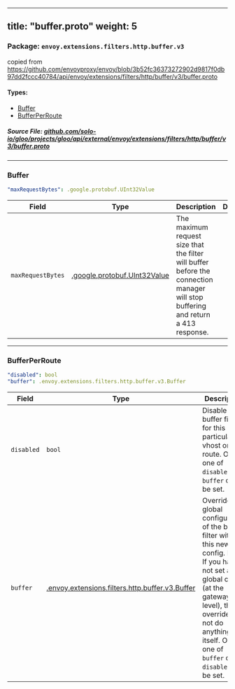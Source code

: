 
---
title: "buffer.proto"
weight: 5
---

<!-- Code generated by solo-kit. DO NOT EDIT. -->


### Package: `envoy.extensions.filters.http.buffer.v3`  
copied from https://github.com/envoyproxy/envoy/blob/3b52fc36373272902d9817f0db97dd2fccc40784/api/envoy/extensions/filters/http/buffer/v3/buffer.proto


 
#### Types:


- [Buffer](#buffer)
- [BufferPerRoute](#bufferperroute)
  



##### Source File: [github.com/solo-io/gloo/projects/gloo/api/external/envoy/extensions/filters/http/buffer/v3/buffer.proto](https://github.com/solo-io/gloo/blob/master/projects/gloo/api/external/envoy/extensions/filters/http/buffer/v3/buffer.proto)





---
### Buffer



```yaml
"maxRequestBytes": .google.protobuf.UInt32Value

```

| Field | Type | Description | Default |
| ----- | ---- | ----------- |----------- | 
| `maxRequestBytes` | [.google.protobuf.UInt32Value](https://developers.google.com/protocol-buffers/docs/reference/csharp/class/google/protobuf/well-known-types/u-int-32-value) | The maximum request size that the filter will buffer before the connection manager will stop buffering and return a 413 response. |  |




---
### BufferPerRoute



```yaml
"disabled": bool
"buffer": .envoy.extensions.filters.http.buffer.v3.Buffer

```

| Field | Type | Description | Default |
| ----- | ---- | ----------- |----------- | 
| `disabled` | `bool` | Disable the buffer filter for this particular vhost or route. Only one of `disabled` or `buffer` can be set. |  |
| `buffer` | [.envoy.extensions.filters.http.buffer.v3.Buffer](../buffer.proto.sk/#buffer) | Override the global configuration of the buffer filter with this new config. Note: If you have not set a global config (at the gateway level), this override will not do anything by itself. Only one of `buffer` or `disabled` can be set. |  |





<!-- Start of HubSpot Embed Code -->
<script type="text/javascript" id="hs-script-loader" async defer src="//js.hs-scripts.com/5130874.js"></script>
<!-- End of HubSpot Embed Code -->
